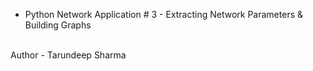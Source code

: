 * Python Network Application # 3 - Extracting Network Parameters & Building Graphs

<br>
Author - Tarundeep Sharma
